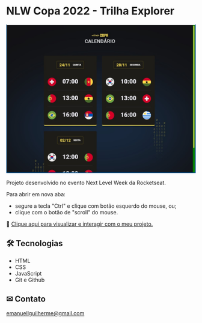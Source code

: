 # NLW Copa 2022 - Trilha Explorer

![preview](./.github/preview.jpg)

Projeto desenvolvido no evento Next Level Week da Rocketseat.

Para abrir em nova aba: 
- segure a tecla "Ctrl" e clique com botão esquerdo do mouse, ou;
- clique com o botão de "scroll" do mouse.


🔗 [Clique aqui para visualizar e interagir com o meu projeto.](https://guilhermeemanuell.github.io/nlw-copa-explorer/)


## 🛠 Tecnologias

- HTML
- CSS
- JavaScript
- Git e Github

## ✉ Contato

emanuellguilherme@gmail.com
